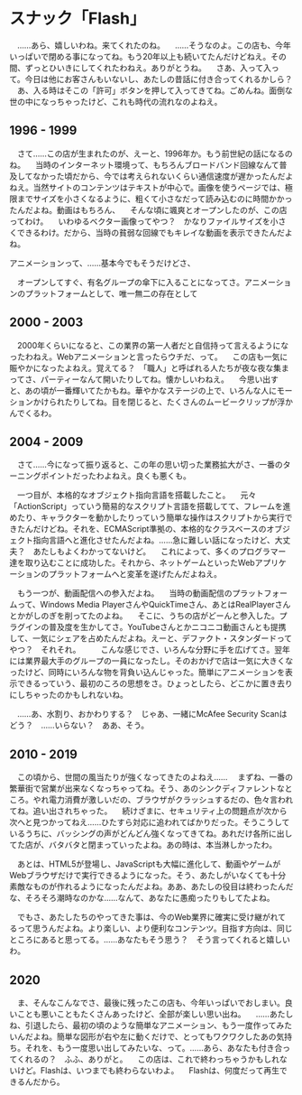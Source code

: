# スナック「Flash」

　……あら、嬉しいわね。来てくれたのね。
　……そうなのよ。この店も、今年いっぱいで閉める事になってね。もう20年以上も続いてたんだけどねえ。その間、ずっとひいきにしてくれたわねえ。ありがとうね。
　さあ、入って入って。今日は他にお客さんもいないし、あたしの昔話に付き合ってくれるかしら？
　あ、入る時はそこの「許可」ボタンを押して入ってきてね。ごめんね。面倒な世の中になっちゃったけど、これも時代の流れなのよねえ。

## 1996 - 1999

　さて……この店が生まれたのが、えーと、1996年か。もう前世紀の話になるのね。
　当時のインターネット環境って、もちろんブロードバンド回線なんて普及してなかった頃だから、今では考えられないくらい通信速度が遅かったんだよねえ。当然サイトのコンテンツはテキストが中心で。画像を使うページでは、極限までサイズを小さくなるように、粗くて小さなだって読み込むのに時間かかったんだよね。動画はもちろん、
　そんな頃に颯爽とオープンしたのが、この店ってわけ。
　いわゆるベクター画像ってやつ？　かなりファイルサイズを小さくできるわけ。だから、当時の貧弱な回線でもキレイな動画を表示できたんだよね。

アニメーションって、……基本今でもそうだけどさ、

　オープンしてすぐ、有名グループの傘下に入ることになってさ。アニメーションのプラットフォームとして、唯一無二の存在として

## 2000 - 2003

　2000年くらいになると、この業界の第一人者だと自信持って言えるようになったわねえ。Webアニメーションと言ったらウチだ、って。
　この店も一気に賑やかになったよねえ。覚えてる？　「職人」と呼ばれる人たちが夜な夜な集まってさ、パーティーなんて開いたりしてね。懐かしいわねえ。
　今思い出すと、あの頃が一番輝いてたかもね。華やかなステージの上で、いろんな人にモーションかけられたりしてね。目を閉じると、たくさんのムービークリップが浮かんでくるわ。

## 2004 - 2009

　さて……今になって振り返ると、この年の思い切った業務拡大がさ、一番のターニングポイントだったわよねえ。良くも悪くも。

　一つ目が、本格的なオブジェクト指向言語を搭載したこと。
　元々「ActionScript」っていう簡易的なスクリプト言語を搭載してて、フレームを進めたり、キャラクターを動かしたりっていう簡単な操作はスクリプトから実行できたんだけどね。それを、ECMAScript準拠の、本格的なクラスベースのオブジェクト指向言語へと進化させたんだよね。……急に難しい話になったけど、大丈夫？　あたしもよくわかってないけど。
　これによって、多くのプログラマー達を取り込むことに成功した。それから、ネットゲームといったWebアプリケーションのプラットフォームへと変革を遂げたんだよねえ。

　もう一つが、動画配信への参入だよね。
　当時の動画配信のプラットフォームって、Windows Media PlayerさんやQuickTimeさん、あとはRealPlayerさんとかがしのぎを削ってたのよね。
　そこに、うちの店がどーんと参入した。プラグインの普及度を生かしてさ。YouTubeさんとかニコニコ動画さんとも提携して、一気にシェアを占めたんだよね。えーと、デファクト・スタンダードってやつ？　それそれ。
　
　こんな感じでさ、いろんな分野に手を広げてさ。翌年には業界最大手のグループの一員になったし。そのおかげで店は一気に大きくなったけど、同時にいろんな物を背負い込んじゃった。簡単にアニメーションを表示できるっていう、最初のころの思想をさ。ひょっとしたら、どこかに置き去りにしちゃったのかもしれないね。

　……あ、水割り、おかわりする？　じゃあ、一緒にMcAfee Security Scanはどう？　……いらない？　ああ、そう。

## 2010 - 2019

　この頃から、世間の風当たりが強くなってきたのよねえ……
　まずね、一番の繁華街で営業が出来なくなっちゃってね。そう、あのシンクディファレントなところ。やれ電力消費が激しいだの、ブラウザがクラッシュするだの、色々言われてね。追い出されちゃった。
　続けざまに、セキュリティ上の問題点が次から次へと見つかってねえ……ひたすら対応に追われてばかりだった。そうこうしているうちに、バッシングの声がどんどん強くなってきてね。あれだけ各所に出してた店が、バタバタと閉まっていったよね。あの時は、本当淋しかったわ。

　あとは、HTML5が登場し、JavaScriptも大幅に進化して、動画やゲームがWebブラウザだけで実行できるようになった。そう、あたしがいなくても十分素敵なものが作れるようになったんだよね。ああ、あたしの役目は終わったんだな、そろそろ潮時なのかな……なんて、あなたに愚痴ったりもしてたよね。

　でもさ、あたしたちのやってきた事は、今のWeb業界に確実に受け継がれてるって思うんだよね。より楽しい、より便利なコンテンツ。目指す方向は、同じところにあると思ってる。……あなたもそう思う？　そう言ってくれると嬉しいわ。

## 2020

　ま、そんなこんなでさ、最後に残ったこの店も、今年いっぱいでおしまい。良いことも悪いこともたくさんあったけど、全部が楽しい思い出ね。
　……あたしね、引退したら、最初の頃のような簡単なアニメーション、もう一度作ってみたいんだよね。簡単な図形が右や左に動くだけで、とってもワクワクしたあの気持ち。それを、もう一度思い出してみたいな、って。……あら、あなたも付き合ってくれるの？　ふふ、ありがと。
　この店は、これで終わっちゃうかもしれないけど。Flashは、いつまでも終わらないわよ。
　Flashは、何度だって再生できるんだから。
<!--stackedit_data:
eyJoaXN0b3J5IjpbLTE1MDY4OTU1MzgsMTQ2MDUyMTYzLC0xND
c0MTE5ODczLDEyMTcwNjQ5NDEsLTQ0OTc5MzkzOSwxNTM5OTM5
OTQ0LDE3ODg5MjkwODksLTExOTE0MTQ0OSwxMjM3NDAyODA5LD
I0OTcxNjg5MiwtMTgyOTU0ODczOCwtMTgzMTkzNTc2MSwtOTM4
MTE0MjkxLC0yNDU3NDIzMjAsLTIwMDA1ODY0MDMsNzM4Mzc1Nj
U4LDI2MjA4ODAxNywtMTE1NDIwNDU5MSw2NjMyMzQzNzYsMTgx
MjU0ODcxNF19
-->